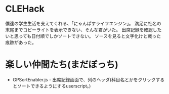 # CLEHack
僕達の学生生活を支えてくれる、「にゃんぱすライフエンジン」。
満足に社名の末尾までコピーライトを表示できない、そんな君がいた。
出席記録を確認したいと思っても日付順でしかソートできない。
ソースを見ると文字化けと戦った痕跡があった。

# 楽しい仲間たち(まだぼっち)
- GPSortEnabler.js - 出席記録画面で、列のヘッダ(科目名とかをクリックするとソートできるようにするuserscript。)
